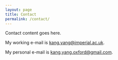```yaml
---
layout: page
title: Contact
permalink: /contact/
---
```


Contact content goes here.

My working e-mail is [kang.yang@imperial.ac.uk](mailto:kang.yang@imperial.ac.uk).

My personal e-mail is [kang.yang.oxford@gmail.com](mailto:kang.yang.oxford@gmail.com).
